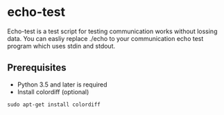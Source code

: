 # echo-test
Echo-test is a test script for testing communication works without lossing data.
You can easliy replace ./echo to your communication echo test program which uses stdin and stdout.

## Prerequisites
* Python 3.5 and later is required
* Install colordiff (optional)
```shell
sudo apt-get install colordiff
```
